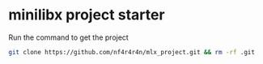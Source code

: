 # minilibx project starter
Run the command to get the project
```sh
git clone https://github.com/nf4r4r4n/mlx_project.git && rm -rf .git
```
